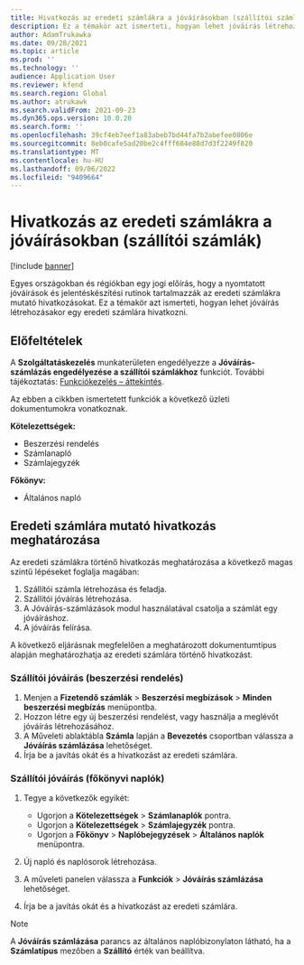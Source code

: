 ```yaml
---
title: Hivatkozás az eredeti számlákra a jóváírásokban (szállítói számlák)
description: Ez a témakör azt ismerteti, hogyan lehet jóváírás létrehozásakor egy eredeti számlára hivatkozni.
author: AdamTrukawka
ms.date: 09/28/2021
ms.topic: article
ms.prod: ''
ms.technology: ''
audience: Application User
ms.reviewer: kfend
ms.search.region: Global
ms.author: atrukawk
ms.search.validFrom: 2021-09-23
ms.dyn365.ops.version: 10.0.20
ms.search.form: ''
ms.openlocfilehash: 39cf4eb7eef1a83abeb7bd44fa7b2abefee0806e
ms.sourcegitcommit: 8eb0cafe5ad20be2c4fff684e88d7d3f2249f820
ms.translationtype: MT
ms.contentlocale: hu-HU
ms.lasthandoff: 09/06/2022
ms.locfileid: "9409664"
---
```

# <a name="reference-original-invoices-in-credit-notes-vendor-invoices"></a>Hivatkozás az eredeti számlákra a jóváírásokban (szállítói számlák)

[!include [banner](../includes/banner.md)]

Egyes országokban és régiókban egy jogi előírás, hogy a nyomtatott jóváírások és jelentéskészítési rutinok tartalmazzák az eredeti számlákra mutató hivatkozásokat. Ez a témakör azt ismerteti, hogyan lehet jóváírás létrehozásakor egy eredeti számlára hivatkozni.

## <a name="prerequisites"></a>Előfeltételek

A **Szolgáltatáskezelés** munkaterületen engedélyezze a **Jóváírás-számlázás engedélyezése a szállítói számlákhoz** funkciót. További tájékoztatás: [Funkciókezelés – áttekintés](../../fin-ops-core/fin-ops/get-started/feature-management/feature-management-overview.md).

Az ebben a cikkben ismertetett funkciók a következő üzleti dokumentumokra vonatkoznak.

**Kötelezettségek:**

- Beszerzési rendelés
- Számlanapló
- Számlajegyzék

**Főkönyv:**

- Általános napló

## <a name="define-a-reference-to-an-original-invoice"></a>Eredeti számlára mutató hivatkozás meghatározása

Az eredeti számlákra történő hivatkozás meghatározása a következő magas szintű lépéseket foglalja magában:
1. Szállítói számla létrehozása és feladja.
2. Szállítói jóváírás létrehozása.
3. A Jóváírás-számlázások modul használatával csatolja a számlát egy jóváíráshoz.
4. A jóváírás felírása.

A következő eljárásnak megfelelően a meghatározott dokumentumtípus alapján meghatározhatja az eredeti számlára történő hivatkozást.

### <a name="vendor-credit-note-purchase-order"></a>Szállítói jóváírás (beszerzési rendelés)

1. Menjen a **Fizetendő számlák** > **Beszerzési megbízások** > **Minden beszerzési megbízás** menüpontba.
2. Hozzon létre egy új beszerzési rendelést, vagy használja a meglévőt jóváírás létrehozásához.
3. A Műveleti ablaktábla **Számla** lapján a **Bevezetés** csoportban válassza a **Jóváírás számlázása** lehetőséget.
4. Írja be a javítás okát és a hivatkozást az eredeti számlára.

### <a name="vendor-credit-note-ledger-journals"></a>Szállítói jóváírás (főkönyvi naplók)

1. Tegye a következők egyikét:

    - Ugorjon a **Kötelezettségek** \> **Számlanaplók** pontra.
    - Ugorjon a **Kötelezettségek** \> **Számlajegyzék** pontra.
    - Ugorjon a **Főkönyv** \> **Naplóbejegyzések** \> **Általános naplók** menüpontra.

2. Új napló és naplósorok létrehozása.
3. A műveleti panelen válassza a **Funkciók** \> **Jóváírás számlázása** lehetőséget.
4. Írja be a javítás okát és a hivatkozást az eredeti számlára.

> [!NOTE]
> A **Jóváírás számlázása** parancs az általános naplóbizonylaton látható, ha a **Számlatípus** mezőben a **Szállító** érték van beállítva.
